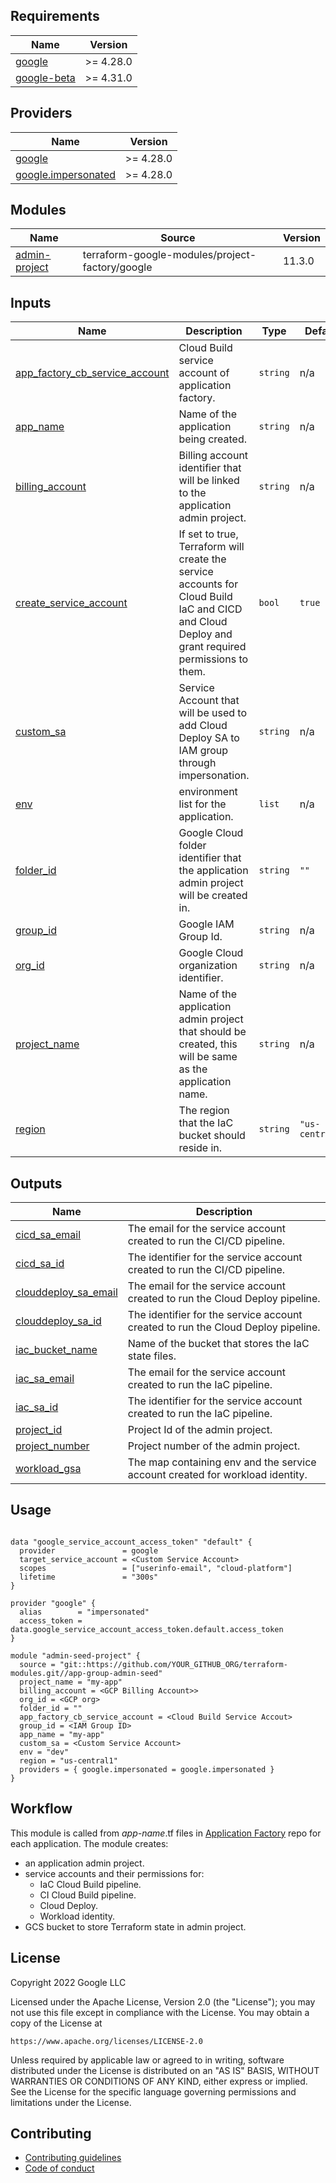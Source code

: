 <!-- BEGIN_TF_DOCS -->
## Requirements

| Name | Version |
|------|---------|
| <a name="requirement_google"></a> [google](#requirement\_google) | >= 4.28.0 |
| <a name="requirement_google-beta"></a> [google-beta](#requirement\_google-beta) | >= 4.31.0 |

## Providers

| Name | Version |
|------|---------|
| <a name="provider_google"></a> [google](#provider\_google) | >= 4.28.0 |
| <a name="provider_google.impersonated"></a> [google.impersonated](#provider\_google.impersonated) | >= 4.28.0 |

## Modules

| Name | Source | Version |
|------|--------|---------|
| <a name="module_admin-project"></a> [admin-project](#module\_admin-project) | terraform-google-modules/project-factory/google | 11.3.0 |

## Inputs

| Name | Description | Type | Default | Required |
|------|-------------|------|---------|:--------:|
| <a name="input_app_factory_cb_service_account"></a> [app\_factory\_cb\_service\_account](#input\_app\_factory\_cb\_service\_account) | Cloud Build service account of application factory. | `string` | n/a | yes |
| <a name="input_app_name"></a> [app\_name](#input\_app\_name) | Name of the application being created. | `string` | n/a | yes |
| <a name="input_billing_account"></a> [billing\_account](#input\_billing\_account) | Billing account identifier that will be linked to the application admin project. | `string` | n/a | yes |
| <a name="input_create_service_account"></a> [create\_service\_account](#input\_create\_service\_account) | If set to true, Terraform will create the service accounts for Cloud Build IaC and CICD and Cloud Deploy and grant required permissions to them. | `bool` | `true` | no |
| <a name="input_custom_sa"></a> [custom\_sa](#input\_custom\_sa) | Service Account that will be used to add Cloud Deploy SA to IAM group through impersonation. | `string` | n/a | yes |
| <a name="input_env"></a> [env](#input\_env) | environment list for the application. | `list` | n/a | yes |
| <a name="input_folder_id"></a> [folder\_id](#input\_folder\_id) | Google Cloud folder identifier that the application admin project will be created in. | `string` | `""` | no |
| <a name="input_group_id"></a> [group\_id](#input\_group\_id) | Google IAM Group Id. | `string` | n/a | yes |
| <a name="input_org_id"></a> [org\_id](#input\_org\_id) | Google Cloud organization identifier. | `string` | n/a | yes |
| <a name="input_project_name"></a> [project\_name](#input\_project\_name) | Name of the application admin project that should be created, this will be same as the application name. | `string` | n/a | yes |
| <a name="input_region"></a> [region](#input\_region) | The region that the IaC bucket should reside in. | `string` | `"us-central1"` | no |

## Outputs

| Name | Description                                                                      |
|------|----------------------------------------------------------------------------------|
| <a name="output_cicd_sa_email"></a> [cicd\_sa\_email](#output\_cicd\_sa\_email) | The email for the service account created to run the CI/CD pipeline.             |
| <a name="output_cicd_sa_id"></a> [cicd\_sa\_id](#output\_cicd\_sa\_id) | The identifier for the service account created to run the CI/CD pipeline.        |
| <a name="output_clouddeploy_sa_email"></a> [clouddeploy\_sa\_email](#output\_clouddeploy\_sa\_email) | The email for the service account created to run the Cloud Deploy pipeline.      |
| <a name="output_clouddeploy_sa_id"></a> [clouddeploy\_sa\_id](#output\_clouddeploy\_sa\_id) | The identifier for the service account created to run the Cloud Deploy pipeline. |
| <a name="output_iac_bucket_name"></a> [iac\_bucket\_name](#output\_iac\_bucket\_name) | Name of the bucket that stores the IaC state files.                              |
| <a name="output_iac_sa_email"></a> [iac\_sa\_email](#output\_iac\_sa\_email) | The email for the service account created to run the IaC pipeline.               |
| <a name="output_iac_sa_id"></a> [iac\_sa\_id](#output\_iac\_sa\_id) | The identifier for the service account created to run the IaC pipeline.          |
| <a name="output_project_id"></a> [project\_id](#output\_project\_id) | Project Id of the admin project.                                                 |
| <a name="output_project_number"></a> [project\_number](#output\_project\_number) | Project number of the admin project.                                             |
| <a name="output_workload_gsa"></a> [workload\_gsa](#output\_workload\_gsa) | The map containing env and the service account created for workload identity.    |

## Usage

```hcl

data "google_service_account_access_token" "default" {
  provider               = google
  target_service_account = <Custom Service Account>
  scopes                 = ["userinfo-email", "cloud-platform"]
  lifetime               = "300s"
}

provider "google" {
  alias        = "impersonated"
  access_token = data.google_service_account_access_token.default.access_token
}

module "admin-seed-project" {
  source = "git::https://github.com/YOUR_GITHUB_ORG/terraform-modules.git//app-group-admin-seed"
  project_name = "my-app"
  billing_account = <GCP Billing Account>>
  org_id = <GCP org>
  folder_id = ""
  app_factory_cb_service_account = <Cloud Build Service Accout>
  group_id = <IAM Group ID>
  app_name = "my-app"
  custom_sa = <Custom Service Account>
  env = "dev"
  region = "us-central1"
  providers = { google.impersonated = google.impersonated }
}
```

## Workflow
This module is called from _app-name_.tf files in [Application Factory][application-factory] repo for each application. The module creates:
- an application admin project.
- service accounts and their permissions for:
  - IaC Cloud Build pipeline.
  - CI Cloud Build pipeline.
  - Cloud Deploy.
  - Workload identity.
- GCS bucket to store Terraform state in admin project.

## License

Copyright 2022 Google LLC

Licensed under the Apache License, Version 2.0 (the "License");
you may not use this file except in compliance with the License.
You may obtain a copy of the License at

    https://www.apache.org/licenses/LICENSE-2.0

Unless required by applicable law or agreed to in writing, software
distributed under the License is distributed on an "AS IS" BASIS,
WITHOUT WARRANTIES OR CONDITIONS OF ANY KIND, either express or implied.
See the License for the specific language governing permissions and
limitations under the License.

## Contributing

*   [Contributing guidelines][contributing-guidelines]
*   [Code of conduct][code-of-conduct]

<!-- LINKS: https://www.markdownguide.org/basic-syntax/#reference-style-links -->

[contributing-guidelines]: CONTRIBUTING.md
[code-of-conduct]: code-of-conduct.md
<!-- END_TF_DOCS -->

[application-factory]: ../../app-factory-template/README.md
